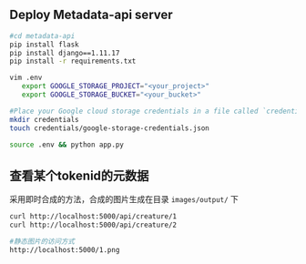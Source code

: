 
## Deploy Metadata-api server

```bash
#cd metadata-api
pip install flask
pip install django==1.11.17
pip install -r requirements.txt

vim .env
   export GOOGLE_STORAGE_PROJECT="<your_project>"
   export GOOGLE_STORAGE_BUCKET="<your_bucket>"

#Place your Google cloud storage credentials in a file called `credentials/google-storage-credentials.json`.
mkdir credentials
touch credentials/google-storage-credentials.json
   
source .env && python app.py
```

## 查看某个tokenid的元数据

采用即时合成的方法，合成的图片生成在目录 `images/output/` 下

```bash
curl http://localhost:5000/api/creature/1
curl http://localhost:5000/api/creature/2

#静态图片的访问方式
http://localhost:5000/1.png
```
